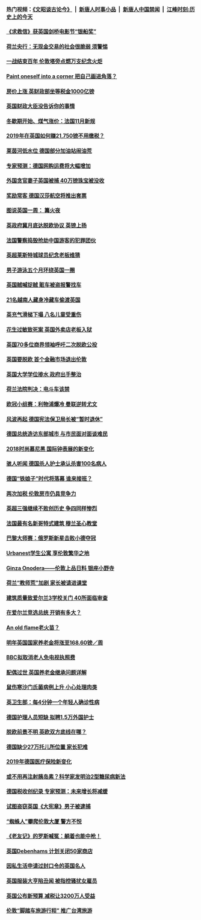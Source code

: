 #### 热门视频：[《文昭谈古论今》](https://github.com/gfw-breaker/wenzhao/blob/master/README.md?t=11101232) &nbsp;|&nbsp; [新唐人时事小品](https://github.com/gfw-breaker/ntdtv-comedy/blob/master/README.md?t=11101232) &nbsp;|&nbsp; [新唐人中国禁闻](https://github.com/gfw-breaker/ntdtv-news/blob/master/README.md?t=11101232) &nbsp;|&nbsp; [江峰时刻:历史上的今天](https://github.com/gfw-breaker/today-in-history/blob/master/README.md?t=11101232) 

#### [《求救信》获英国剑桥电影节“银船奖”](../pages/nsc974/n10842268.md?t=11101232) 

#### [荷兰央行：无现金交易的社会很脆弱 须警惕](../pages/nsc974/n10841150.md?t=11101232) 

#### [一战结束百年 伦敦塔旁点燃万支纪念火炬](../pages/nsc974/n10841092.md?t=11101232) 

#### [Paint oneself into a corner 把自己画进角落？](../pages/nsc974/n10841190.md?t=11101232) 

#### [房价上涨 英财政部坐等税金1000亿镑](../pages/nsc974/n10841187.md?t=11101232) 

#### [英国财政大臣没告诉你的事情](../pages/nsc974/n10841141.md?t=11101232) 

#### [冬歇期开始、煤气涨价：法国11月新规](../pages/nsc974/n10841075.md?t=11101232) 

#### [2019年在英国如何赚21,750镑不用缴税？](../pages/nsc974/n10841101.md?t=11101232) 

#### [莱茵河低水位 德国部分加油站闹油荒](../pages/nsc974/n10841002.md?t=11101232) 

#### [专家预测：德国网购运费将大幅增加](../pages/nsc974/n10840951.md?t=11101232) 

#### [外国贪官妻子英国被捕 40万镑珠宝被没收](../pages/nsc974/n10838830.md?t=11101232) 

#### [奖励常客 德国汉莎航空将推出套票](../pages/nsc974/n10838351.md?t=11101232) 

#### [图说英国一周： 篝火夜](../pages/nsc974/n10838913.md?t=11101232) 

#### [英政府冀月底达脱欧协议 英镑上扬](../pages/nsc974/n10838808.md?t=11101232) 

#### [法国警察捣毁抢劫中国游客的犯罪团伙](../pages/nsc974/n10838404.md?t=11101232) 

#### [英超莱斯特城球员纪念老板维猜](../pages/nsc974/n10838894.md?t=11101232) 

#### [男子游泳五个月环绕英国一圈](../pages/nsc974/n10838885.md?t=11101232) 

#### [英国贼喊捉贼 赃车被盗报警找车](../pages/nsc974/n10838877.md?t=11101232) 

#### [21名越南人藏身冷藏车偷渡英国](../pages/nsc974/n10838871.md?t=11101232) 

#### [英充气滑梯下塌 八名儿童受重伤](../pages/nsc974/n10838865.md?t=11101232) 

#### [花生过敏致死案 英国外卖店老板入狱](../pages/nsc974/n10838857.md?t=11101232) 

#### [英国70多位商界领袖呼吁二次脱欧公投](../pages/nsc974/n10838826.md?t=11101232) 

#### [英国要脱欧 首个金融市场退出伦敦](../pages/nsc974/n10838815.md?t=11101232) 

#### [英国大学学位掺水 政府出手整治](../pages/nsc974/n10838778.md?t=11101232) 

#### [荷兰法院判决：电斗车该禁](../pages/nsc974/n10838448.md?t=11101232) 

#### [欧冠小组赛：利物浦爆冷 曼联逆转尤文](../pages/nsc974/n10837241.md?t=11101232) 

#### [风波再起 德国宪法保卫局长被“暂时退休”](../pages/nsc974/n10835736.md?t=11101232) 

#### [德国总统造访东部城市 与市民面对面谈难民](../pages/nsc974/n10835895.md?t=11101232) 

#### [2018时尚慕尼黑 国际钟表展的新变化](../pages/nsc974/n10836048.md?t=11101232) 

#### [骇人听闻 德国杀人护士承认杀害100名病人](../pages/nsc974/n10835823.md?t=11101232) 

#### [德国“铁娘子”时代将落幕 谁来接班？](../pages/nsc974/n10833701.md?t=11101232) 

#### [两次加税 伦敦房市仍具竞争力](../pages/nsc974/n10832030.md?t=11101232) 

#### [英超三强继续不败创历史 争四同样惨烈](../pages/nsc974/n10830095.md?t=11101232) 

#### [法国最有名新哥特式建筑 穆兰圣心教堂](../pages/nsc974/n10829754.md?t=11101232) 

#### [巴黎大师赛：俄罗斯新星击败小德夺冠](../pages/nsc974/n10830134.md?t=11101232) 

#### [Urbanest学生公寓 享伦敦繁华之地](../pages/nsc974/n10828080.md?t=11101232) 

#### [Ginza Onodera——伦敦上品日料 银座小野寺](../pages/nsc974/n10828069.md?t=11101232) 

#### [荷兰“教师荒”加剧 家长被请进课堂](../pages/nsc974/n10826148.md?t=11101232) 

#### [建筑质量致爱尔兰3学校关门 40所面临审查](../pages/nsc974/n10826209.md?t=11101232) 

#### [在爱尔兰竞选总统 开销有多大？](../pages/nsc974/n10826165.md?t=11101232) 

#### [An old flame老火苗？](../pages/nsc974/n10825994.md?t=11101232) 

#### [明年英国国家养老金将涨至168.60镑／周](../pages/nsc974/n10825971.md?t=11101232) 

#### [BBC拟取消老人免电视执照费](../pages/nsc974/n10825959.md?t=11101232) 

#### [配偶过世 英国养老金继承问题详解](../pages/nsc974/n10825931.md?t=11101232) 

#### [鼠伤寒沙门氏菌病例上升 小心处理肉类](../pages/nsc974/n10825924.md?t=11101232) 

#### [英卫生部：每4分钟一个年轻人确诊性病](../pages/nsc974/n10825910.md?t=11101232) 

#### [德国护理人员短缺 拟聘1.5万外国护士](../pages/nsc974/n10824186.md?t=11101232) 

#### [脱欧前景不明 英欧双方底线在哪？](../pages/nsc974/n10823749.md?t=11101232) 

#### [德国缺少27万托儿所位置 家长犯难](../pages/nsc974/n10824147.md?t=11101232) 

#### [2019年德国医疗保险新变化](../pages/nsc974/n10824071.md?t=11101232) 

#### [或不用再注射胰岛素？科学家发明治2型糖尿病新法](../pages/nsc974/n10823372.md?t=11101232) 

#### [德国税收创纪录 专家预测：未来增长将减缓](../pages/nsc974/n10823318.md?t=11101232) 

#### [试图盗窃英国《大宪章》男子被逮捕](../pages/nsc974/n10823790.md?t=11101232) 

#### [“蜘蛛人”攀爬伦敦大厦 警方不悦](../pages/nsc974/n10823780.md?t=11101232) 

#### [《老友记》的罗斯喊冤：躺着也能中枪！](../pages/nsc974/n10823762.md?t=11101232) 

#### [英国Debenhams 计划关闭50家商店](../pages/nsc974/n10823753.md?t=11101232) 

#### [因私生活申请过封口令的英国名人](../pages/nsc974/n10823742.md?t=11101232) 

#### [英国服装大亨陷丑闻 被指控骚扰女雇员](../pages/nsc974/n10823677.md?t=11101232) 

#### [英国公布新预算 减税让3200万人受益](../pages/nsc974/n10823428.md?t=11101232) 

#### [伦敦“脚踏车旅游行程” 推广台湾旅游](../pages/nsc974/n10823414.md?t=11101232) 

